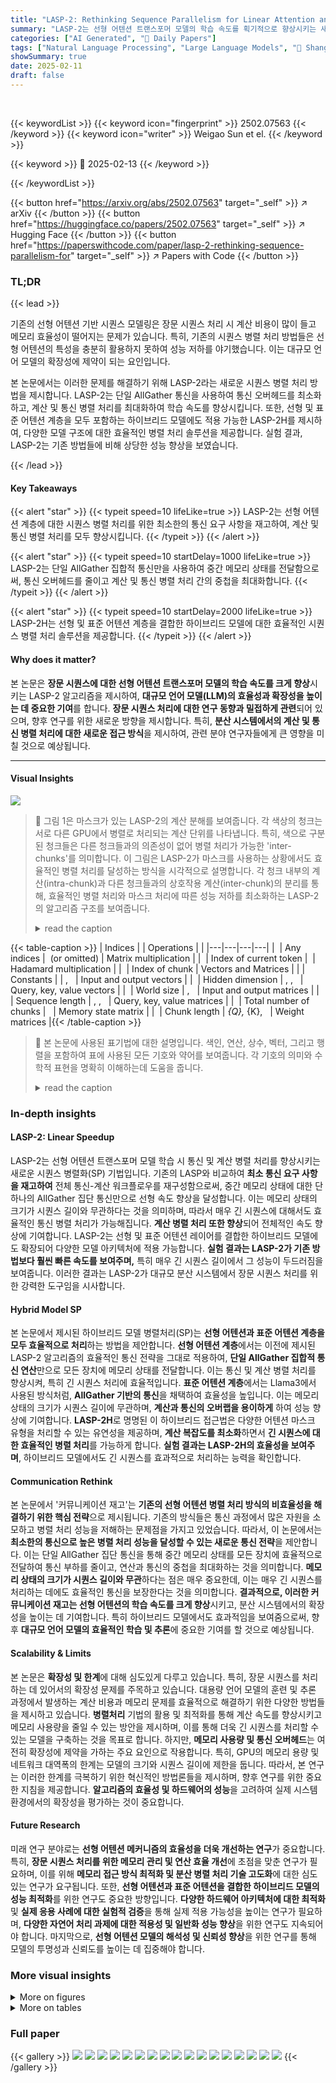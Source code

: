 ```yaml
---
title: "LASP-2: Rethinking Sequence Parallelism for Linear Attention and Its Hybrid"
summary: "LASP-2는 선형 어텐션 트랜스포머 모델의 학습 속도를 획기적으로 향상시키는 새로운 시퀀스 병렬 처리 기법입니다."
categories: ["AI Generated", "🤗 Daily Papers"]
tags: ["Natural Language Processing", "Large Language Models", "🏢 Shanghai AI Laboratory",]
showSummary: true
date: 2025-02-11
draft: false
---
```


<br>

{{< keywordList >}}
{{< keyword icon="fingerprint" >}} 2502.07563 {{< /keyword >}}
{{< keyword icon="writer" >}} Weigao Sun et el. {{< /keyword >}}
 
{{< keyword >}} 🤗 2025-02-13 {{< /keyword >}}
 
{{< /keywordList >}}

{{< button href="https://arxiv.org/abs/2502.07563" target="_self" >}}
↗ arXiv
{{< /button >}}
{{< button href="https://huggingface.co/papers/2502.07563" target="_self" >}}
↗ Hugging Face
{{< /button >}}
{{< button href="https://paperswithcode.com/paper/lasp-2-rethinking-sequence-parallelism-for" target="_self" >}}
↗ Papers with Code
{{< /button >}}




### TL;DR


{{< lead >}}

기존의 선형 어텐션 기반 시퀀스 모델링은 장문 시퀀스 처리 시 계산 비용이 많이 들고 메모리 효율성이 떨어지는 문제가 있습니다. 특히, 기존의 시퀀스 병렬 처리 방법들은 선형 어텐션의 특성을 충분히 활용하지 못하여 성능 저하를 야기했습니다.  이는 대규모 언어 모델의 확장성에 제약이 되는 요인입니다.

본 논문에서는 이러한 문제를 해결하기 위해 LASP-2라는 새로운 시퀀스 병렬 처리 방법을 제시합니다. LASP-2는 단일 AllGather 통신을 사용하여 통신 오버헤드를 최소화하고, 계산 및 통신 병렬 처리를 최대화하여 학습 속도를 향상시킵니다. 또한, 선형 및 표준 어텐션 계층을 모두 포함하는 하이브리드 모델에도 적용 가능한 LASP-2H를 제시하여, 다양한 모델 구조에 대한 효율적인 병렬 처리 솔루션을 제공합니다. 실험 결과, LASP-2는 기존 방법들에 비해 상당한 성능 향상을 보였습니다.

{{< /lead >}}


#### Key Takeaways

{{< alert "star" >}}
{{< typeit speed=10 lifeLike=true >}} LASP-2는 선형 어텐션 계층에 대한 시퀀스 병렬 처리를 위한 최소한의 통신 요구 사항을 재고하여, 계산 및 통신 병렬 처리를 모두 향상시킵니다. {{< /typeit >}}
{{< /alert >}}

{{< alert "star" >}}
{{< typeit speed=10 startDelay=1000 lifeLike=true >}} LASP-2는 단일 AllGather 집합적 통신만을 사용하여 중간 메모리 상태를 전달함으로써, 통신 오버헤드를 줄이고 계산 및 통신 병렬 처리 간의 중첩을 최대화합니다. {{< /typeit >}}
{{< /alert >}}

{{< alert "star" >}}
{{< typeit speed=10 startDelay=2000 lifeLike=true >}} LASP-2H는 선형 및 표준 어텐션 계층을 결합한 하이브리드 모델에 대한 효율적인 시퀀스 병렬 처리 솔루션을 제공합니다. {{< /typeit >}}
{{< /alert >}}

#### Why does it matter?
본 논문은 **장문 시퀀스에 대한 선형 어텐션 트랜스포머 모델의 학습 속도를 크게 향상**시키는 LASP-2 알고리즘을 제시하여, **대규모 언어 모델(LLM)의 효율성과 확장성을 높이는 데 중요한 기여**를 합니다.  **장문 시퀀스 처리에 대한 연구 동향과 밀접하게 관련**되어 있으며, 향후 연구를 위한 새로운 방향을 제시합니다. 특히, **분산 시스템에서의 계산 및 통신 병렬 처리에 대한 새로운 접근 방식**을 제시하여, 관련 분야 연구자들에게 큰 영향을 미칠 것으로 예상됩니다.

------
#### Visual Insights



![](https://arxiv.org/html/2502.07563/x1.png)

> 🔼 그림 1은 마스크가 있는 LASP-2의 계산 분해를 보여줍니다.  각 색상의 청크는 서로 다른 GPU에서 병렬로 처리되는 계산 단위를 나타냅니다.  특히, 색으로 구분된 청크들은 다른 청크들과의 의존성이 없어 병렬 처리가 가능한 'inter-chunks'를 의미합니다. 이 그림은 LASP-2가 마스크를 사용하는 상황에서도 효율적인 병렬 처리를 달성하는 방식을 시각적으로 설명합니다.  각 청크 내부의 계산(intra-chunk)과 다른 청크들과의 상호작용 계산(inter-chunk)의 분리를 통해, 효율적인 병렬 처리와 마스크 처리에 따른 성능 저하를 최소화하는 LASP-2의 알고리즘 구조를 보여줍니다.
> <details>
> <summary>read the caption</summary>
> Figure 1: Computation Decomposition in LASP-2 with masking. Colored chunks represent inter-chunks.
> </details>





{{< table-caption >}}
| Indices |  | Operations |  |
|---|---|---|---|
| <math>i</math> | Any indices | <math>\cdot</math> (or omitted) | Matrix multiplication |
| <math>s</math> | Index of current token | <math>\odot</math> | Hadamard multiplication |
| <math>t</math> | Index of chunk | Vectors and Matrices |  |
| Constants |  | <math>\mathbf{x}</math>, <math>\mathbf{o}</math> <math>\in\mathbb{R}^{1\times d}</math> | Input and output vectors |
| <math>d</math> | Hidden dimension | <math>\mathbf{q}</math>, <math>\mathbf{k}</math>, <math>\mathbf{v}</math> <math>\in\mathbb{R}^{1\times d}</math> | Query, key, value vectors |
| <math>W</math> | World size | <math>\mathbf{X}</math>, <math>\mathbf{O}</math> <math>\in\mathbb{R}^{N\times d}</math> | Input and output matrices |
| <math>N</math> | Sequence length | <math>\mathbf{Q}</math>, <math>\mathbf{K}</math>, <math>\mathbf{V}</math> <math>\in\mathbb{R}^{N\times d}</math> | Query, key, value matrices |
| <math>T</math> | Total number of chunks | <math>\mathbf{M}</math> <math>\in\mathbb{R}^{d\times d}</math> | Memory state matrix |
| <math>C</math> | Chunk length | <math>\mathbf{W}_{Q}</math>, <math>\mathbf{W}_{K}</math>, <math>\mathbf{W}_{V}</math> <math>\in\mathbb{R}^{d\times d}</math> | Weight matrices |{{< /table-caption >}}

> 🔼 본 논문에 사용된 표기법에 대한 설명입니다. 색인, 연산, 상수, 벡터, 그리고 행렬을 포함하여 표에 사용된 모든 기호와 약어를 보여줍니다.  각 기호의 의미와 수학적 표현을 명확히 이해하는데 도움을 줍니다.
> <details>
> <summary>read the caption</summary>
> Table 1: Notations. Indices, operations, constants, vectors and matrices used in the paper.
> </details>





### In-depth insights


#### LASP-2: Linear Speedup
LASP-2는 선형 어텐션 트랜스포머 모델 학습 시 통신 및 계산 병렬 처리를 향상시키는 새로운 시퀀스 병렬화(SP) 기법입니다. 기존의 LASP와 비교하여 **최소 통신 요구 사항을 재고하여** 전체 통신-계산 워크플로우를 재구성함으로써, 중간 메모리 상태에 대한 단 하나의 AllGather 집단 통신만으로 선형 속도 향상을 달성합니다. 이는 메모리 상태의 크기가 시퀀스 길이와 무관하다는 것을 의미하며, 따라서 매우 긴 시퀀스에 대해서도 효율적인 통신 병렬 처리가 가능해집니다.  **계산 병렬 처리 또한 향상**되어 전체적인 속도 향상에 기여합니다.  LASP-2는 선형 및 표준 어텐션 레이어를 결합한 하이브리드 모델에도 확장되어 다양한 모델 아키텍처에 적용 가능합니다.  **실험 결과는 LASP-2가 기존 방법보다 훨씬 빠른 속도를 보여주며,** 특히 매우 긴 시퀀스 길이에서 그 성능이 두드러짐을 보여줍니다.  이러한 결과는 LASP-2가 대규모 분산 시스템에서 장문 시퀀스 처리를 위한 강력한 도구임을 시사합니다.

#### Hybrid Model SP
본 논문에서 제시된 하이브리드 모델 병렬처리(SP)는 **선형 어텐션과 표준 어텐션 계층을 모두 효율적으로 처리**하는 방법을 제안합니다.  **선형 어텐션 계층**에서는 이전에 제시된 LASP-2 알고리즘의 효율적인 통신 전략을 그대로 적용하여, **단일 AllGather 집합적 통신 연산**만으로 모든 장치에 메모리 상태를 전달합니다. 이는 통신 및 계산 병렬 처리를 향상시켜, 특히 긴 시퀀스 처리에 효율적입니다.  **표준 어텐션 계층**에서는 Llama3에서 사용된 방식처럼, **AllGather 기반의 통신**을 채택하여 효율성을 높입니다. 이는 메모리 상태의 크기가 시퀀스 길이에 무관하며,  **계산과 통신의 오버랩을 용이하게** 하여 성능 향상에 기여합니다.  **LASP-2H**로 명명된 이 하이브리드 접근법은 다양한 어텐션 마스크 유형을 처리할 수 있는 유연성을 제공하며, **계산 복잡도를 최소화**하면서  **긴 시퀀스에 대한 효율적인 병렬 처리**를 가능하게 합니다.  **실험 결과는 LASP-2H의 효율성을 보여주며**, 하이브리드 모델에서도 긴 시퀀스를 효과적으로 처리하는 능력을 확인합니다.

#### Communication Rethink
본 논문에서 '커뮤니케이션 재고'는 **기존의 선형 어텐션 병렬 처리 방식의 비효율성을 해결하기 위한 핵심 전략**으로 제시됩니다. 기존의 방식들은 통신 과정에서 많은 자원을 소모하고 병렬 처리 성능을 저해하는 문제점을 가지고 있었습니다.  따라서, 이 논문에서는 **최소한의 통신으로 높은 병렬 처리 성능을 달성할 수 있는 새로운 통신 전략**을 제안합니다.  이는 단일 AllGather 집단 통신을 통해 중간 메모리 상태를 모든 장치에 효율적으로 전달하여 통신 부하를 줄이고, 연산과 통신의 중첩을 최대화하는 것을 의미합니다.  **메모리 상태의 크기가 시퀀스 길이와 무관**하다는 점은 매우 중요한데, 이는 매우 긴 시퀀스를 처리하는 데에도 효율적인 통신을 보장한다는 것을 의미합니다. **결과적으로, 이러한 커뮤니케이션 재고는 선형 어텐션의 학습 속도를 크게 향상**시키고, 분산 시스템에서의 확장성을 높이는 데 기여합니다.  특히 하이브리드 모델에서도 효과적임을 보여줌으로써, 향후 **대규모 언어 모델의 효율적인 학습 및 추론**에 중요한 기여를 할 것으로 예상됩니다.

#### Scalability & Limits
본 논문은 **확장성 및 한계**에 대해 심도있게 다루고 있습니다. 특히, 장문 시퀀스를 처리하는 데 있어서의 확장성 문제를 주목하고 있습니다. 대용량 언어 모델의 훈련 및 추론 과정에서 발생하는 계산 비용과 메모리 문제를 효율적으로 해결하기 위한 다양한 방법들을 제시하고 있습니다.  **병렬처리** 기법의 활용 및 최적화를 통해 계산 속도를 향상시키고 메모리 사용량을 줄일 수 있는 방안을 제시하며, 이를 통해 더욱 긴 시퀀스를 처리할 수 있는 모델을 구축하는 것을 목표로 합니다.  하지만, **메모리 사용량 및 통신 오버헤드**는 여전히 확장성에 제약을 가하는 주요 요인으로 작용합니다.  특히, GPU의 메모리 용량 및 네트워크 대역폭의 한계는 모델의 크기와 시퀀스 길이에 제한을 둡니다.  따라서, 본 연구는 이러한 한계를 극복하기 위한 혁신적인 방법론들을 제시하며, 향후 연구를 위한 중요한 지침을 제공합니다.  **알고리즘의 효율성 및 하드웨어의 성능**을 고려하여 실제 시스템 환경에서의 확장성을 평가하는 것이 중요합니다.

#### Future Research
미래 연구 분야로는 **선형 어텐션 메커니즘의 효율성을 더욱 개선하는 연구**가 중요합니다. 특히, **장문 시퀀스 처리를 위한 메모리 관리 및 연산 효율 개선**에 초점을 맞춘 연구가 필요하며, 이를 위해 **메모리 접근 방식 최적화 및 분산 병렬 처리 기술 고도화**에 대한 심도있는 연구가 요구됩니다.  또한, **선형 어텐션과 표준 어텐션을 결합한 하이브리드 모델의 성능 최적화**를 위한 연구도 중요한 방향입니다.  **다양한 하드웨어 아키텍처에 대한 최적화** 및 **실제 응용 사례에 대한 실험적 검증**을 통해 실제 적용 가능성을 높이는 연구가 필요하며, **다양한 자연어 처리 과제에 대한 적용성 및 일반화 성능 향상**을 위한 연구도 지속되어야 합니다.  마지막으로, **선형 어텐션 모델의 해석성 및 신뢰성 향상**을 위한 연구를 통해 모델의 투명성과 신뢰도를 높이는 데 집중해야 합니다.


### More visual insights

<details>
<summary>More on figures
</summary>


![](https://arxiv.org/html/2502.07563/x2.png)

> 🔼 그림 2는 선형 어텐션과 표준 어텐션 하이브리드 모델에서 LASP-2H의 시각화를 보여줍니다. 이 그림에서는 선형 어텐션 모듈과 표준 어텐션 모듈의 하이브리드 레이어에서 TP(Tensor Parallelism)와 SP(Sequence Parallelism)를 모두 사용하는 LASP-2H의 예시를 보여줍니다.  노란색과 초록색으로 표시된 통신 연산은 각각 TP와 SP에 해당합니다.  AG/RS는 순방향 전달 시 all-gather, 역방향 전달 시 reduce-scatter를 의미하며, AG/No는 순방향 전달 시 all-gather, 역방향 전달 시 no-op(연산 없음)을 의미합니다. 선형 어텐션의 경우 SP 통신 연산은 메모리 상태  Mt∈ℝd×d에 대해 수행되지만, 표준 어텐션의 경우 Kt, Vt∈ℝC×d 상태에 대해 수행됨을 주목해야 합니다.  즉, 이 그림은 LASP-2H가 선형 어텐션과 표준 어텐션 모두에 효율적으로 병렬 처리를 적용하는 방법을 시각적으로 보여주는 것입니다.
> <details>
> <summary>read the caption</summary>
> Figure 2: Visualization of LASP-2H on Linear Attention and Standard Attention hybrid model. We exemplify LASP-2H on the hybrid layers of linear attention and standard attention modules with both TP and SP (both have a dimension of 2). The communication operations colored in yellow and green are for TP and SP, respectively. AG/RS: all-gather in forward and reduce-scatter in backward, and vice versa. AG/No: all-gather in forward and no-op in backward, and vice versa. Note that the SP communication operations for linear attention operate on the memory state 𝐌t∈ℝd×dsubscript𝐌𝑡superscriptℝ𝑑𝑑\mathbf{M}_{t}\in\mathbb{R}^{d\times d}bold_M start_POSTSUBSCRIPT italic_t end_POSTSUBSCRIPT ∈ blackboard_R start_POSTSUPERSCRIPT italic_d × italic_d end_POSTSUPERSCRIPT, while for standard attention, they operate on states 𝐊t,𝐕t∈ℝC×dsubscript𝐊𝑡subscript𝐕𝑡superscriptℝ𝐶𝑑\mathbf{K}_{t},\mathbf{V}_{t}\in\mathbb{R}^{C\times d}bold_K start_POSTSUBSCRIPT italic_t end_POSTSUBSCRIPT , bold_V start_POSTSUBSCRIPT italic_t end_POSTSUBSCRIPT ∈ blackboard_R start_POSTSUPERSCRIPT italic_C × italic_d end_POSTSUPERSCRIPT.
> </details>



![](https://arxiv.org/html/2502.07563/x3.png)

> 🔼 그림 3은 다양한 시퀀스 길이에 따른 LASP-2의 속도 성능을 보여줍니다. 실험은 기본 선형 어텐션 모듈을 사용하는 순수 Linear-Llama3-1B 모델을 사용하여 수행되었습니다. 총 64개의 A100 GPU가 사용되었으며, 시퀀스 병렬 처리 크기(SP size T)도 64로 설정되었습니다. 2048K와 같이 매우 긴 시퀀스 길이를 처리하기 위해 배치 크기는 1로 고정되었습니다. 그래프는 시퀀스 길이가 증가함에 따라 LASP-2의 처리량(tokens/s)이 향상되는 것을 보여줍니다. 특히 시퀀스 길이가 512K를 넘어서면서 LASP-2의 성능 향상이 두드러집니다.
> <details>
> <summary>read the caption</summary>
> Figure 3: Speed Comparison (tokens/s). Experiments were carried out on a pure Linear-Llama3-1B model, utilizing the basic linear attention module. A total of 64 A100 GPUs were employed, and the SP size T𝑇Titalic_T was also set to 64. To accommodate very-long sequence lengths, such as 2048K, the batch size was kept fixed at 1 throughout this experiment.
> </details>



</details>




<details>
<summary>More on tables
</summary>


{{< table-caption >}}
| Model | SP Method | Attention Module | Pure Model Thpt | Pure Model Loss | Hybrid Model Thpt | Hybrid Model Loss |
|---|---|---|---|---|---|---|
| Llama3 | Ring Attention | Standard Attention | 16549.5 | 2.759 | \ | \ |
| Linear-Llama3 | LASP-2(H) | Basic Linear Attention | 17834.3 | 2.892 | 17394.7 | 2.824 |
|  |  | Lightning Attention | 17926.1 | 2.862 | 17384.2 | 2.758 |
|  |  | Retention | 17859.6 | 2.867 | 17352.5 | 2.759 |
|  |  | GLA | 17785.3 | 2.845 | 17273.2 | 2.754 |
|  |  | Based | 17946.1 | 2.754 | 17462.5 | 2.751 |
|  |  | Rebased | 17896.2 | 2.845 | 17284.5 | 2.787 |{{< /table-caption >}}
> 🔼 표 2는 다양한 어텐션 모듈을 사용한 Linear-Llama3 모델의 수렴 성능 결과를 보여줍니다.  모든 실험은 SlimPajama 말뭉치에서 500억 토큰을 사용하여 8개의 A100 GPU, 시퀀스 길이 16K, 배치 크기 8로 진행되었습니다.  표에는 모델 종류, 사용된 시퀀스 병렬 처리(SP) 방법, 어텐션 모듈, 처리량(토큰/초), 손실 값이 포함되어 있습니다.  이는 다양한 설정에서 LASP-2의 효율성을 비교 분석하는 데 도움을 줍니다.
> <details>
> <summary>read the caption</summary>
> Table 2: Convergence Performance Results. All experiments used 8 A100 GPUs, sequence length of 16K, and batch size of 8, trained on 50B tokens from the SlimPajama corpus.
> </details>

{{< table-caption >}}
| Model | Training Loss | Validation Loss |
|---|---|---|
| RoBERTa Baseline (Ring Attention) | 1.815 | 1.957 |
| RoBERTa with Basic Linear Attention (LASP-2) | 1.813 | 1.957 |{{< /table-caption >}}
> 🔼 표 3은 양방향 언어 모델링 작업에 대한 수렴 성능을 보여줍니다.  훈련 및 검증 손실 값이 모두 보고됩니다.  이 표는 다양한 어텐션 모듈(기본 선형 어텐션 포함)을 사용한 ROBERTa 모델의 훈련 결과를 보여줍니다.  특히, LASP-2를 기본 선형 어텐션 모듈과 함께 사용했을 때의 성능이 제시되어 있습니다.
> <details>
> <summary>read the caption</summary>
> Table 3: Convergence Performance on Bidirectional Language Modeling Task. Both training and validation loss values are reported.
> </details>

{{< table-caption >}}
| Linear Sequence Modeling Module | 0 Hybrid (Pure Linear Model) | 1/8 Hybrid | 1/4 Hybrid | 1/2 Hybrid |
|---|---|---|---|---|
| Basic Linear Attention | 2.892 | 2.826 | 2.824 | 2.775 |
| Lightning Attention | 2.848 | 2.756 | 2.750 | 2.742 |
| Retention | 2.855 | 2.757 | 2.758 | 2.748 |
| GLA | 2.845 | 2.751 | 2.754 | 2.753 |{{< /table-caption >}}
> 🔼 표 4는 순수 선형 모델과 하이브리드 모델의 손실 값을 비교 분석한 결과를 보여줍니다.  순수 선형 모델은 LASP-2를, 하이브리드 모델은 LASP-2H를 사용하여 학습되었습니다.  하이브리드 모델의 선형 레이어와 표준 어텐션 레이어의 비율을 달리하여 실험을 진행하였으며, 각 모델의 손실 값을 비교함으로써 하이브리드 비율이 모델 성능에 미치는 영향을 분석합니다. 표에는 하이브리드 비율이 0, 1/8, 1/4, 1/2인 모델의 손실 값이 제시되어 있습니다.
> <details>
> <summary>read the caption</summary>
> Table 4: Ablation Study on Hybrid Ratio in Hybrid Models. Loss values are reported in the Table. Note that pure linear models use LASP-2, while hybrid models use LASP-2H.
> </details>

{{< table-caption >}}
| Split Size of Gathering | 2048 | 512 | 128 | 32 |
|---|---|---|---|---|
| Number of Splits | 1 | 4 | 16 | 64 |
| Throughput | 486183 | 486166 | 486169 | 486158 |{{< /table-caption >}}
> 🔼 이 표는 Linear-Llama3-1B 모델(헤드 16개, 은닉 차원 2048)을 사용하여 수집된 메모리 상태의 분할 크기에 따른 처리량(토큰/초)을 보여줍니다.  다양한 분할 크기(2048, 512, 128, 64, 32, 16)에서의 처리량을 비교하여 메모리 상태 수집의 효율성을 분석합니다.  분할 크기가 작을수록 분할 수가 많아지지만 처리량에 미치는 영향은 미미하며, 단순히 수집 연산의 활용만으로 처리량 향상이 이루어지는 것이 아님을 보여줍니다.
> <details>
> <summary>read the caption</summary>
> Table 5: Throughput Results (tokens/sec) on Varying Split Sizes of Gathering. Linear-Llama3-1B model (with 16 heads and hidden dimension of 2048) is used.
> </details>

{{< table-caption >}}
| Sequence Length | Number of GPUs | Throughput | Memory Usage Per GPU |
|---|---|---|---| 
| **2K** | 16 | 1254 | 25.6 |
|  | 32 | 1209 | 25.6 |
|  | 64 | 1285 | 25.6 |
|  | 128 | 1205 | 25.6 |
| **4K** | 16 | 2478 | 25.6 |
|  | 32 | 2446 | 25.6 |
|  | 64 | 2327 | 25.6 |
|  | 128 | 2344 | 25.6 |
| **8K** | 16 | 4835 | 25.6 |
|  | 32 | 4784 | 25.6 |
|  | 64 | 4693 | 25.6 |
|  | 128 | 4678 | 25.6 |
| **16K** | 16 | 9530 | 25.6 |
|  | 32 | 9494 | 25.6 |
|  | 64 | 9305 | 25.6 |
|  | 128 | 9313 | 25.6 |
| **32K** | 16 | 18105 | 28.7 |
|  | 32 | 17755 | 25.6 |
|  | 64 | 17835 | 25.6 |
|  | 128 | 17807 | 25.6 |
| **64K** | 16 | 35507 | 33.8 |
|  | 32 | 34240 | 28.7 |
|  | 64 | 34118 | 25.6 |
|  | 128 | 33344 | 25.6 |
| **128K** | 16 | 68406 | 40.2 |
|  | 32 | 68545 | 33.8 |
|  | 64 | 67344 | 28.7 |
|  | 128 | 66811 | 25.6 |
| **256K** | 16 | 135635 | 57.8 |
|  | 32 | 132605 | 40.2 |
|  | 64 | 130215 | 33.8 |
|  | 128 | 131550 | 28.7 |
| **512K** | 16 | OOM | OOM |
|  | 32 | 250586 | 57.8 |
|  | 64 | 245353 | 40.2 |
|  | 128 | 233442 | 33.8 |
| **1024K** | 16 | OOM | OOM |
|  | 32 | OOM | OOM |
|  | 64 | 442221 | 57.8 |
|  | 128 | 416465 | 40.2 |
| **2048K** | 16 | OOM | OOM |
|  | 32 | OOM | OOM |
|  | 64 | OOM | OOM |
|  | 128 | 769030 | 57.8 |
| **4096K** | 16 | OOM | OOM |
|  | 32 | OOM | OOM |
|  | 64 | OOM | OOM |
|  | 128 | OOM | OOM |{{< /table-caption >}}
> 🔼 표 6은 LASP-2의 처리량(토큰/초) 및 GPU당 메모리 사용량(GB)에 대한 정량적 확장성 결과를 보여줍니다. Linear-Llama3-1B 모델을 사용하여 시퀀스 길이를 2K에서 4096K까지 확장하면서 실험을 수행했습니다. 표는 다양한 시퀀스 길이와 GPU 수에 따른 처리량과 GPU당 메모리 사용량을 보여줍니다.  특히,  메모리 사용량은 GPU의 수에 따라 선형적으로 증가하지 않고, 시퀀스 길이가 길어짐에 따라 GPU당 메모리 사용량이 급격히 증가하는 것을 확인할 수 있습니다. 이는 시퀀스 병렬 처리 알고리즘의 메모리 효율성을 보여줍니다.
> <details>
> <summary>read the caption</summary>
> Table 6: Quantitative Scalability Results of LASP-2 on Throughput (tokens/sec) and Memory Usage Per GPU (GB). Experiments are performed on Linear-Llama3-1B, scaling sequence length from 2K to 4096K.
> </details>

</details>




### Full paper

{{< gallery >}}
<img src="paper_images/1.png" class="grid-w50 md:grid-w33 xl:grid-w25" />
<img src="paper_images/2.png" class="grid-w50 md:grid-w33 xl:grid-w25" />
<img src="paper_images/3.png" class="grid-w50 md:grid-w33 xl:grid-w25" />
<img src="paper_images/4.png" class="grid-w50 md:grid-w33 xl:grid-w25" />
<img src="paper_images/5.png" class="grid-w50 md:grid-w33 xl:grid-w25" />
<img src="paper_images/6.png" class="grid-w50 md:grid-w33 xl:grid-w25" />
<img src="paper_images/7.png" class="grid-w50 md:grid-w33 xl:grid-w25" />
<img src="paper_images/8.png" class="grid-w50 md:grid-w33 xl:grid-w25" />
<img src="paper_images/9.png" class="grid-w50 md:grid-w33 xl:grid-w25" />
<img src="paper_images/10.png" class="grid-w50 md:grid-w33 xl:grid-w25" />
<img src="paper_images/11.png" class="grid-w50 md:grid-w33 xl:grid-w25" />
<img src="paper_images/12.png" class="grid-w50 md:grid-w33 xl:grid-w25" />
<img src="paper_images/13.png" class="grid-w50 md:grid-w33 xl:grid-w25" />
<img src="paper_images/14.png" class="grid-w50 md:grid-w33 xl:grid-w25" />
<img src="paper_images/15.png" class="grid-w50 md:grid-w33 xl:grid-w25" />
<img src="paper_images/16.png" class="grid-w50 md:grid-w33 xl:grid-w25" />
<img src="paper_images/17.png" class="grid-w50 md:grid-w33 xl:grid-w25" />
{{< /gallery >}}